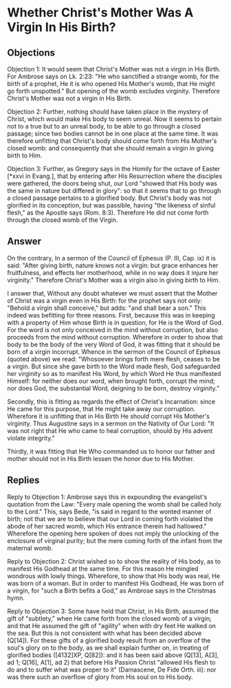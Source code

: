 # Whether Christ's Mother Was A Virgin In His Birth?

## Objections

Objection 1: It would seem that Christ's Mother was not a virgin in His Birth. For Ambrose says on Lk. 2:23: "He who sanctified a strange womb, for the birth of a prophet, He it is who opened His Mother's womb, that He might go forth unspotted." But opening of the womb excludes virginity. Therefore Christ's Mother was not a virgin in His Birth.

Objection 2: Further, nothing should have taken place in the mystery of Christ, which would make His body to seem unreal. Now it seems to pertain not to a true but to an unreal body, to be able to go through a closed passage; since two bodies cannot be in one place at the same time. It was therefore unfitting that Christ's body should come forth from His Mother's closed womb: and consequently that she should remain a virgin in giving birth to Him.

Objection 3: Further, as Gregory says in the Homily for the octave of Easter [*xxvi in Evang.], that by entering after His Resurrection where the disciples were gathered, the doors being shut, our Lord "showed that His body was the same in nature but differed in glory": so that it seems that to go through a closed passage pertains to a glorified body. But Christ's body was not glorified in its conception, but was passible, having "the likeness of sinful flesh," as the Apostle says (Rom. 8:3). Therefore He did not come forth through the closed womb of the Virgin.

## Answer

On the contrary, In a sermon of the Council of Ephesus (P. III, Cap. ix) it is said: "After giving birth, nature knows not a virgin: but grace enhances her fruitfulness, and effects her motherhood, while in no way does it injure her virginity." Therefore Christ's Mother was a virgin also in giving birth to Him.

I answer that, Without any doubt whatever we must assert that the Mother of Christ was a virgin even in His Birth: for the prophet says not only: "Behold a virgin shall conceive," but adds: "and shall bear a son." This indeed was befitting for three reasons. First, because this was in keeping with a property of Him whose Birth is in question, for He is the Word of God. For the word is not only conceived in the mind without corruption, but also proceeds from the mind without corruption. Wherefore in order to show that body to be the body of the very Word of God, it was fitting that it should be born of a virgin incorrupt. Whence in the sermon of the Council of Ephesus (quoted above) we read: "Whosoever brings forth mere flesh, ceases to be a virgin. But since she gave birth to the Word made flesh, God safeguarded her virginity so as to manifest His Word, by which Word He thus manifested Himself: for neither does our word, when brought forth, corrupt the mind; nor does God, the substantial Word, deigning to be born, destroy virginity."

Secondly, this is fitting as regards the effect of Christ's Incarnation: since He came for this purpose, that He might take away our corruption. Wherefore it is unfitting that in His Birth He should corrupt His Mother's virginity. Thus Augustine says in a sermon on the Nativity of Our Lord: "It was not right that He who came to heal corruption, should by His advent violate integrity."

Thirdly, it was fitting that He Who commanded us to honor our father and mother should not in His Birth lessen the honor due to His Mother.

## Replies

Reply to Objection 1: Ambrose says this in expounding the evangelist's quotation from the Law: "Every male opening the womb shall be called holy to the Lord." This, says Bede, "is said in regard to the wonted manner of birth; not that we are to believe that our Lord in coming forth violated the abode of her sacred womb, which His entrance therein had hallowed." Wherefore the opening here spoken of does not imply the unlocking of the enclosure of virginal purity; but the mere coming forth of the infant from the maternal womb.

Reply to Objection 2: Christ wished so to show the reality of His body, as to manifest His Godhead at the same time. For this reason He mingled wondrous with lowly things. Wherefore, to show that His body was real, He was born of a woman. But in order to manifest His Godhead, He was born of a virgin, for "such a Birth befits a God," as Ambrose says in the Christmas hymn.

Reply to Objection 3: Some have held that Christ, in His Birth, assumed the gift of "subtlety," when He came forth from the closed womb of a virgin; and that He assumed the gift of "agility" when with dry feet He walked on the sea. But this is not consistent with what has been decided above (Q[14]). For these gifts of a glorified body result from an overflow of the soul's glory on to the body, as we shall explain further on, in treating of glorified bodies ([4132]XP, Q[82]): and it has been said above (Q[13], A[3], ad 1; Q[16], A[1], ad 2) that before His Passion Christ "allowed His flesh to do and to suffer what was proper to it" (Damascene, De Fide Orth. iii): nor was there such an overflow of glory from His soul on to His body.